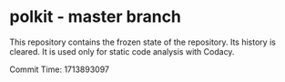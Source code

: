 # polkit - master branch

This repository contains the frozen state of the repository.
Its history is cleared. It is used only for static code
analysis with Codacy.

Commit Time: 1713893097